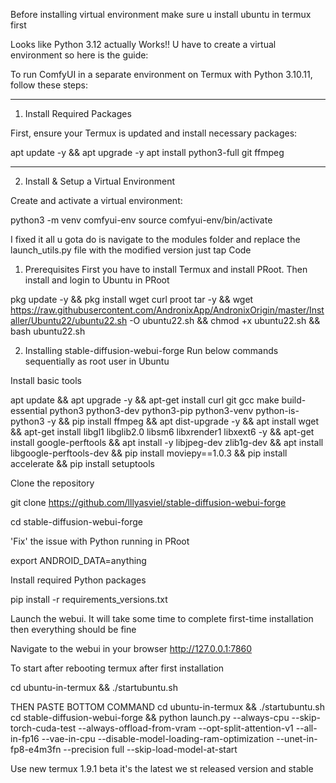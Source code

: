 Before installing virtual environment
make sure u install ubuntu in termux first 


Looks like Python 3.12 actually Works!! U have to create a virtual environment so here is the guide:


To run ComfyUI in a separate environment on Termux with Python 3.10.11, follow these steps:


---

1. Install Required Packages

First, ensure your Termux is updated and install necessary packages:

apt update -y && apt upgrade -y
apt install python3-full git ffmpeg


---

2. Install & Setup a Virtual Environment

Create and activate a virtual environment:

python3 -m venv comfyui-env
source comfyui-env/bin/activate









I fixed it all u gota do is navigate to the modules folder and replace the launch_utils.py file with the modified version just tap Code

1. Prerequisites
First you have to install Termux and install PRoot. Then install and login to Ubuntu in PRoot


pkg update -y && pkg install wget curl proot tar -y && wget https://raw.githubusercontent.com/AndronixApp/AndronixOrigin/master/Installer/Ubuntu22/ubuntu22.sh -O ubuntu22.sh && chmod +x ubuntu22.sh && bash ubuntu22.sh 

2. Installing stable-diffusion-webui-forge
Run below commands sequentially as root user in Ubuntu

Install basic tools

apt update && apt upgrade -y && apt-get install curl git gcc make build-essential python3 python3-dev python3-pip python3-venv python-is-python3 -y && pip install ffmpeg && apt dist-upgrade -y && apt install wget && apt-get install libgl1 libglib2.0 libsm6 libxrender1 libxext6 -y && apt-get install google-perftools && apt install -y libjpeg-dev zlib1g-dev && apt install libgoogle-perftools-dev && pip install moviepy==1.0.3 && pip install accelerate && pip install setuptools

Clone the repository

git clone https://github.com/lllyasviel/stable-diffusion-webui-forge

 cd stable-diffusion-webui-forge


'Fix' the issue with Python running in PRoot

export ANDROID_DATA=anything 

Install required Python packages

pip install -r requirements_versions.txt

Launch the webui. It will take some time to complete first-time installation then everything should be fine

Navigate to the webui in your browser
http://127.0.0.1:7860 

To start after rebooting termux after first installation 

cd ubuntu-in-termux && ./startubuntu.sh

THEN PASTE BOTTOM COMMAND 
cd ubuntu-in-termux && ./startubuntu.sh
cd stable-diffusion-webui-forge && python launch.py --always-cpu --skip-torch-cuda-test --always-offload-from-vram --opt-split-attention-v1 --all-in-fp16 --vae-in-cpu --disable-model-loading-ram-optimization --unet-in-fp8-e4m3fn --precision full --skip-load-model-at-start

Use new termux 1.9.1 beta it's the latest we st released version and stable


